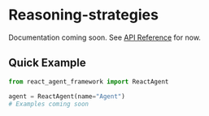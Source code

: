 # Reasoning-strategies

Documentation coming soon. See [API Reference](../api-reference/react-agent.md) for now.

## Quick Example

```python
from react_agent_framework import ReactAgent

agent = ReactAgent(name="Agent")
# Examples coming soon
```
